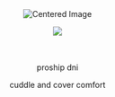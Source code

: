 <div align="center">
  <img src="https://komarev.com/ghpvc/?username=15chuu&color=000000&label=hai" alt="Centered Image">
</div>


<p align="center">
  <img src="https://files.catbox.moe/ek508x.jpg" />
</p>


ㅤ
<p align="center"> proship dni </p>
<p align="center"> cuddle and cover comfort </p>
